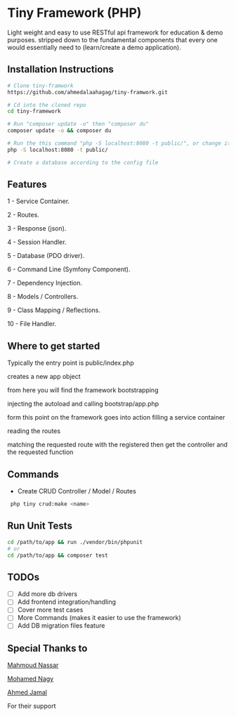# Tiny Framework (PHP)

Light weight and easy to use RESTful api framework for education & demo purposes. stripped down to the fundamental components that every one would essentially need to (learn/create a demo application).

## Installation Instructions

```bash
# Clone tiny-framwork
https://github.com/ahmedalaahagag/tiny-framwork.git

# Cd into the cloned repo
cd tiny-framework

# Run "composer update -o" then "composer du"
composer update -o && composer du

# Run the this command "php -S localhost:8080 -t public/", or change it according to your configuration
php -S localhost:8080 -t public/

# Create a database according to the config file
```

## Features

1 - Service Container.

2 - Routes.

3 - Response (json).

4 - Session Handler.

5 - Database (PDO driver).

6 - Command Line (Symfony Component).

7 - Dependency Injection.

8 - Models / Controllers.

9 - Class Mapping / Reflections.

10 - File Handler.

## Where to get started

Typically the entry point is public/index.php

creates a new app object

from here you will find the framework bootstrapping

injecting the autoload and calling bootstrap/app.php

form this point on the framework goes into action filling a service container

reading the routes

matching the requested route with the registered then get the controller and the requested function

## Commands

- Create CRUD Controller / Model / Routes

```bash
 php tiny crud:make <name>
```

## Run Unit Tests

```bash
cd /path/to/app && run ./vendor/bin/phpunit
# or
cd /path/to/app && composer test
 ```

## TODOs

- [ ] Add more db drivers
- [ ] Add frontend integration/handling
- [ ] Cover more test cases
- [ ] More Commands (makes it easier to use the framework)
- [ ] Add DB migration files feature

## Special Thanks to

[Mahmoud Nassar](https://github.com/NassarX)

[Mohamed Nagy](https://github.com/mohamednagy)

[Ahmed Jamal](https://github.com/ahmed-jamal)

For their support